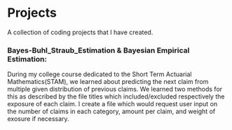 # Projects

A collection of coding projects that I have created.


### Bayes-Buhl_Straub_Estimation & Bayesian Empirical Estimation:

<p>During my college course dedicated to the Short Term Actuarial Mathematics(STAM), 
we learned about predicting the next claim from multiple given distribution of previous 
claims. We learned two methods for this as described by the file titles which included/excluded 
respectively the exposure of each claim. I create a file which would request user input 
on the number of claims in each category, amount per claim, and weight of exosure if necessary.</p>
